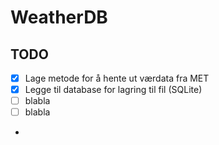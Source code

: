 # WeatherDB

## TODO
- [x] Lage metode for å hente ut værdata fra MET
- [x] Legge til database for lagring til fil (SQLite) 
- [ ] blabla
- [ ] blabla
- 

